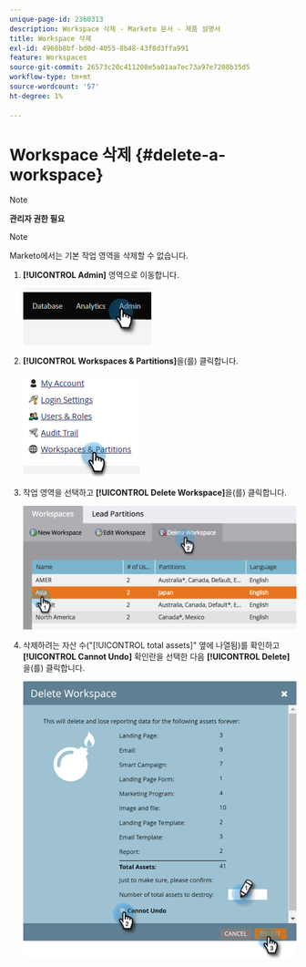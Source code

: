 ```yaml
---
unique-page-id: 2360313
description: Workspace 삭제 - Marketo 문서 - 제품 설명서
title: Workspace 삭제
exl-id: 4968b8bf-bd0d-4055-8b48-43f8d3ffa991
feature: Workspaces
source-git-commit: 26573c20c411208e5a01aa7ec73a97e7208b35d5
workflow-type: tm+mt
source-wordcount: '57'
ht-degree: 1%

---
```


# Workspace 삭제 {#delete-a-workspace}

>[!NOTE]
>
>**관리자 권한 필요**

>[!NOTE]
>
>Marketo에서는 기본 작업 영역을 삭제할 수 없습니다.

1. **[!UICONTROL Admin]** 영역으로 이동합니다.

   ![](assets/delete-a-workspace-1.png)

1. **[!UICONTROL Workspaces & Partitions]**&#x200B;을(를) 클릭합니다.

   ![](assets/delete-a-workspace-2.png)

1. 작업 영역을 선택하고 **[!UICONTROL Delete Workspace]**&#x200B;을(를) 클릭합니다.

   ![](assets/delete-a-workspace-3.png)

1. 삭제하려는 자산 수(&quot;[!UICONTROL total assets]&quot; 옆에 나열됨)를 확인하고 **[!UICONTROL Cannot Undo]** 확인란을 선택한 다음 **[!UICONTROL Delete]**&#x200B;을(를) 클릭합니다.

   ![](assets/delete-a-workspace-4.png)
